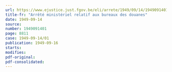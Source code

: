 ```yaml
---
url: https://www.ejustice.just.fgov.be/eli/arrete/1949/09/14/1949091401/justel
title-fr: "Arrêté ministériel relatif aux bureaux des douanes"
date: 1949-09-14
source:
number: 1949091401
page: 8811
case: 1949-09-14/01
publication: 1949-09-16
starts:
modifies:
pdf-original:
pdf-consolidated:
---
```


